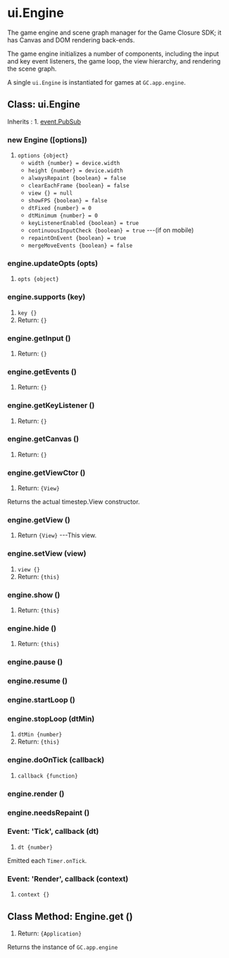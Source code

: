 # ui.Engine

The game engine and scene graph manager for the Game Closure
SDK; it has Canvas and DOM rendering back-ends.

The game engine initializes a number of components,
including the input and key event listeners, the game loop,
the view hierarchy, and rendering the scene graph.

A single `ui.Engine` is instantiated for games at `GC.app.engine`.

## Class: ui.Engine

Inherits
:    1. [event.PubSub](./event.html#class-event.pubsub)

### new Engine ([options])
1. `options {object}`
	* `width {number} = device.width`
	* `height {number} = device.width`
	* `alwaysRepaint {boolean} = false`
	* `clearEachFrame {boolean} = false`
	* `view {} = null`
	* `showFPS {boolean} = false`
	* `dtFixed {number} = 0`
	* `dtMinimum {number} = 0`
	* `keyListenerEnabled {boolean} = true`
	* `continuousInputCheck {boolean} = true` ---(if on mobile)
	* `repaintOnEvent {boolean} = true`
	* `mergeMoveEvents {boolean} = false`

### engine.updateOpts (opts)
1. `opts {object}`

### engine.supports (key)
1. `key {}`
2. Return: `{}`

### engine.getInput ()
1. Return: `{}`

### engine.getEvents ()
1. Return: `{}`

### engine.getKeyListener ()
1. Return: `{}`

### engine.getCanvas ()
1. Return: `{}`

### engine.getViewCtor ()
1. Return: `{View}`

Returns the actual timestep.View constructor.

### engine.getView ()
1. Return `{View}` ---This view.

### engine.setView (view)
1. `view {}`
2. Return: `{this}`

### engine.show ()
1. Return: `{this}`

### engine.hide ()
1. Return: `{this}`

### engine.pause ()

### engine.resume ()

### engine.startLoop ()

### engine.stopLoop (dtMin)
1. `dtMin {number}`
2. Return: `{this}`
  
### engine.doOnTick (callback)
1. `callback {function}`

### engine.render ()

### engine.needsRepaint ()

### Event: \'Tick\', callback (dt)
1. `dt {number}`

Emitted each `Timer.onTick`.

### Event: \'Render\', callback (context)
1. `context {}`

## Class Method: Engine.get ()
1. Return: `{Application}`

Returns the instance of `GC.app.engine`

